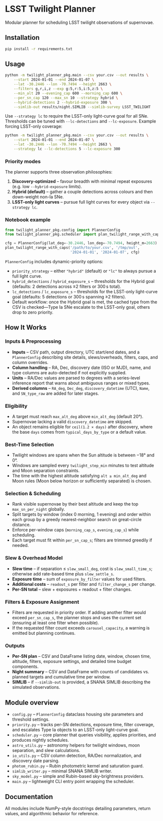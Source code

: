 # LSST Twilight Planner

Modular planner for scheduling LSST twilight observations of supernovae.

## Installation

```bash
pip install -r requirements.txt
```

## Usage

```bash
python -m twilight_planner_pkg.main --csv your.csv --out results \
    --start 2024-01-01 --end 2024-01-07 \
    --lat -30.2446 --lon -70.7494 --height 2663 \
    --filters g,r,i,z --exp g:5,r:5,i:5,z:5 \
    --min_alt 20 --evening_cap 600 --morning_cap 600 \
    --per_sn_cap 120 --max_sn 10 --strategy hybrid \
    --hybrid-detections 2 --hybrid-exposure 300 \
    --simlib-out results/night.SIMLIB --simlib-survey LSST_TWILIGHT
```

Use `--strategy lc` to require the LSST-only light-curve goal for all SNe.
Thresholds can be tuned with `--lc-detections` and `--lc-exposure`.
Example forcing LSST-only coverage:

```bash
python -m twilight_planner_pkg.main --csv your.csv --out results \
    --start 2024-01-01 --end 2024-01-07 \
    --lat -30.2446 --lon -70.7494 --height 2663 \
    --strategy lc --lc-detections 5 --lc-exposure 300
```

### Priority modes

The planner supports three observation philosophies:

1. **Discovery-optimized** – favour breadth with minimal repeat exposures
   (e.g. low `--hybrid-exposure` limits).
2. **Hybrid (default)** – gather a couple detections across colours and then
   down-weight non-Ia SNe.
3. **LSST-only light curves** – pursue full light curves for every object via
   `--strategy lc`.

### Notebook example

```python
from twilight_planner_pkg.config import PlannerConfig
from twilight_planner_pkg.scheduler import plan_twilight_range_with_caps

cfg = PlannerConfig(lat_deg=-30.2446, lon_deg=-70.7494, height_m=2663)
plan_twilight_range_with_caps('/path/to/your.csv', '/tmp/out',
                              '2024-01-01', '2024-01-07', cfg)
```

`PlannerConfig` includes dynamic-priority options:

* `priority_strategy` – either `"hybrid"` (default) or `"lc"` to always pursue
  a full light curve.
* `hybrid_detections` / `hybrid_exposure_s` – thresholds for the Hybrid goal
  (defaults: 2 detections across ≥2 filters or 300 s total).
* `lc_detections` / `lc_exposure_s` – thresholds for the LSST-only light-curve
  goal (defaults: 5 detections or 300 s spanning ≥2 filters).
* Default workflow: once the Hybrid goal is met, the cached type from the CSV
  is checked—Type Ia SNe escalate to the LSST-only goal, others drop to zero
  priority.

## How It Works

### Inputs & Preprocessing

* **Inputs** – CSV path, output directory, UTC start/end dates, and a
  `PlannerConfig` describing site details, slews/overheads, filters, caps, and
  column overrides.
* **Column handling** – RA, Dec, discovery date (ISO or MJD), name, and type
  columns are auto-detected if not explicitly supplied.
* **Units** – RA/Dec values are parsed to degrees with a series-level inference
  report that warns about ambiguous ranges or mixed types.
* **Derived columns** – `RA_deg`, `Dec_deg`, `discovery_datetime` (UTC),
  `Name`, and `SN_type_raw` are added for later stages.

### Eligibility

* A target must reach `max_alt_deg` above `min_alt_deg` (default 20°).
* Supernovae lacking a valid `discovery_datetime` are skipped.
* An object remains eligible for `ceil(1.2 × days)` after discovery, where the
  base `days` comes from `typical_days_by_type` or a default value.

### Best-Time Selection

* Twilight windows are spans when the Sun altitude is between −18° and 0°.
* Windows are sampled every `twilight_step_min` minutes to test altitude and
  Moon separation constraints.
* The time with the highest altitude satisfying `alt ≥ min_alt_deg` and Moon
  rules (Moon below horizon or sufficiently separated) is chosen.

### Selection & Scheduling

* Rank visible supernovae by their best altitude and keep the top
  `max_sn_per_night` globally.
* Split targets by window (index 0 morning, 1 evening) and order within each
  group by a greedy nearest-neighbor search on great-circle distance.
* Enforce per-window caps (`morning_cap_s`, `evening_cap_s`) while scheduling.
* Each target must fit within `per_sn_cap_s`; filters are trimmed greedily if
  needed.

### Slew & Overhead Model

* **Slew time** – if separation ≤ `slew_small_deg`, cost is `slew_small_time_s`;
  otherwise add rate-based time plus `slew_settle_s`.
* **Exposure time** – sum of `exposure_by_filter` values for used filters.
* **Additional costs** – `readout_s` per filter and `filter_change_s` per change.
* **Per-SN total** – slew + exposures + readout + filter changes.

### Filters & Exposure Assignment

* Filters are requested in priority order. If adding another filter would exceed
  `per_sn_cap_s`, the planner stops and uses the current set (ensuring at least
  one filter when possible).
* If the requested filter count exceeds `carousel_capacity`, a warning is
  emitted but planning continues.

### Outputs

* **Per-SN plan** – CSV and DataFrame listing date, window, chosen time,
  altitude, filters, exposure settings, and detailed time budget components.
* **Night summary** – CSV and DataFrame with counts of candidates vs. planned
  targets and cumulative time per window.
* **SIMLIB** – if ``--simlib-out`` is provided, a SNANA SIMLIB describing the
  simulated observations.

## Module overview

* `config.py` – `PlannerConfig` dataclass housing site parameters and
  threshold settings.
* `priority.py` – tracks per-SN detections, exposure time, filter coverage, and
  escalates Type Ia objects to an LSST-only light-curve goal.
* `scheduler.py` – core planner that queries visibility, applies priorities,
  and produces nightly schedules.
* `astro_utils.py` – astronomy helpers for twilight windows, moon separation,
  and slew calculations.
* `io_utils.py` – CSV column detection, RA/Dec normalization, and discovery
  date parsing.
* `photom_rubin.py` – Rubin photometric kernel and saturation guard.
* `simlib_writer.py` – minimal SNANA SIMLIB writer.
* `sky_model.py` – simple and Rubin-based sky-brightness providers.
* `main.py` – lightweight CLI entry point wrapping the scheduler.

## Documentation

All modules include NumPy-style docstrings detailing parameters, return values,
and algorithmic behavior for reference.

